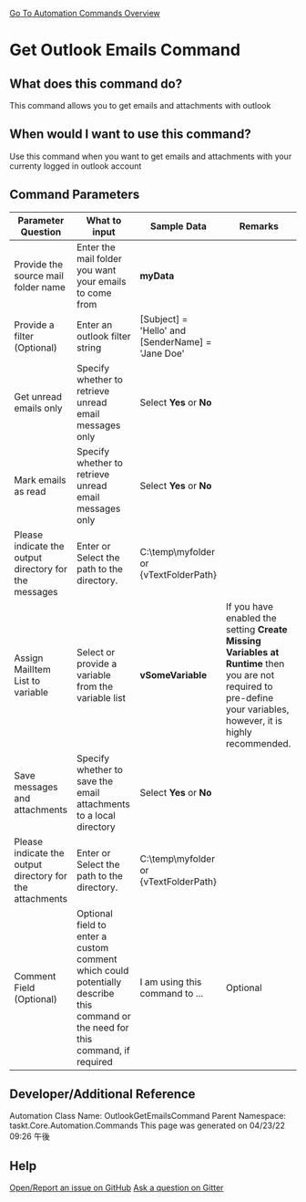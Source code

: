 <!--TITLE: Get Outlook Emails Command -->
<!-- SUBTITLE: a command in the Outlook Commands group. -->
[Go To Automation Commands Overview](/automation-commands.md)


# Get Outlook Emails Command


## What does this command do?
This command allows you to get emails and attachments with outlook


## When would I want to use this command?
Use this command when you want to get emails and attachments with your currenty logged in outlook account


## Command Parameters
| Parameter Question   	| What to input  	|  Sample Data 	| Remarks  	|
| ---                    | ---               | ---           | ---       |
|Provide the source mail folder name|Enter the mail folder you want your emails to come from|**myData**||
|Provide a filter (Optional)|Enter an outlook filter string|[Subject] = 'Hello' and [SenderName] = 'Jane Doe'||
|Get unread emails only|Specify whether to retrieve unread email messages only|Select **Yes** or **No**||
|Mark emails as read|Specify whether to retrieve unread email messages only|Select **Yes** or **No**||
|Please indicate the output directory for the messages|Enter or Select the path to the directory.|C:\temp\myfolder or {vTextFolderPath}||
|Assign MailItem List to variable|Select or provide a variable from the variable list|**vSomeVariable**|If you have enabled the setting **Create Missing Variables at Runtime** then you are not required to pre-define your variables, however, it is highly recommended.|
|Save messages and attachments|Specify whether to save the email attachments to a local directory|Select **Yes** or **No**||
|Please indicate the output directory for the attachments|Enter or Select the path to the directory.|C:\temp\myfolder or {vTextFolderPath}||
|Comment Field (Optional)|Optional field to enter a custom comment which could potentially describe this command or the need for this command, if required|I am using this command to ...|Optional|




















## Developer/Additional Reference
Automation Class Name: OutlookGetEmailsCommand
Parent Namespace: taskt.Core.Automation.Commands
This page was generated on 04/23/22 09:26 午後


## Help
[Open/Report an issue on GitHub](https://github.com/saucepleez/taskt/issues/new)
[Ask a question on Gitter](https://gitter.im/taskt-rpa/Lobby)
